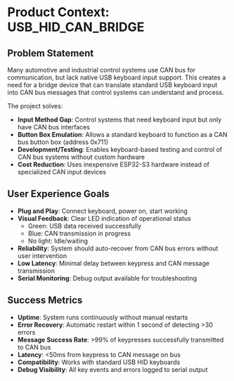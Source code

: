 # Product Context: USB_HID_CAN_BRIDGE

## Problem Statement
Many automotive and industrial control systems use CAN bus for communication, but lack native USB keyboard input support. This creates a need for a bridge device that can translate standard USB keyboard input into CAN bus messages that control systems can understand and process.

The project solves:
- **Input Method Gap**: Control systems that need keyboard input but only have CAN bus interfaces
- **Button Box Emulation**: Allows a standard keyboard to function as a CAN bus button box (address 0x711)
- **Development/Testing**: Enables keyboard-based testing and control of CAN bus systems without custom hardware
- **Cost Reduction**: Uses inexpensive ESP32-S3 hardware instead of specialized CAN input devices

## User Experience Goals
- **Plug and Play**: Connect keyboard, power on, start working
- **Visual Feedback**: Clear LED indication of operational status
  - Green: USB data received successfully
  - Blue: CAN transmission in progress
  - No light: Idle/waiting
- **Reliability**: System should auto-recover from CAN bus errors without user intervention
- **Low Latency**: Minimal delay between keypress and CAN message transmission
- **Serial Monitoring**: Debug output available for troubleshooting

## Success Metrics
- **Uptime**: System runs continuously without manual restarts
- **Error Recovery**: Automatic restart within 1 second of detecting >30 errors
- **Message Success Rate**: >99% of keypresses successfully transmitted to CAN bus
- **Latency**: <50ms from keypress to CAN message on bus
- **Compatibility**: Works with standard USB HID keyboards
- **Debug Visibility**: All key events and errors logged to serial output

